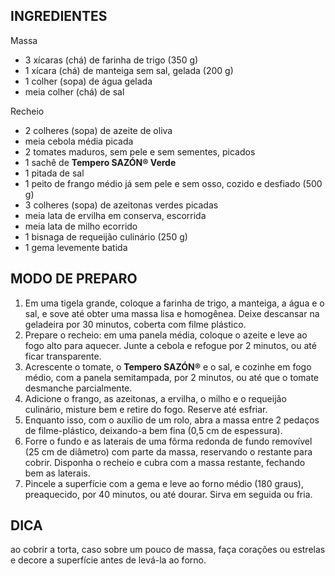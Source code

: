 ## INGREDIENTES

Massa

 

- 3 xícaras (chá) de farinha de trigo (350 g)
- 1 xícara (chá) de manteiga sem sal, gelada (200 g)
- 1 colher (sopa) de água gelada
- meia colher (chá) de sal

Recheio

 

- 2 colheres (sopa) de azeite de oliva
- meia cebola média picada
- 2 tomates maduros, sem pele e sem sementes, picados
- 1 sachê de **Tempero SAZÓN® Verde**
- 1 pitada de sal
- 1 peito de frango médio já sem pele e sem osso, cozido e desfiado (500 g)
- 3 colheres (sopa) de azeitonas verdes picadas
- meia lata de ervilha em conserva, escorrida
- meia lata de milho ecorrido
- 1 bisnaga de requeijão culinário (250 g)
- 1 gema levemente batida

## MODO DE PREPARO

1. Em uma tigela grande, coloque a farinha de trigo, a manteiga, a água e o sal, e sove até obter uma massa lisa e homogênea. Deixe descansar na geladeira por 30 minutos, coberta com filme plástico.
2. Prepare o recheio: em uma panela média, coloque o azeite e leve ao fogo alto para aquecer. Junte a cebola e refogue por 2 minutos, ou até ficar transparente.
3. Acrescente o tomate, o **Tempero SAZÓN®** e o sal, e cozinhe em fogo médio, com a panela semitampada, por 2 minutos, ou até que o tomate desmanche parcialmente.
4. Adicione o frango, as azeitonas, a ervilha, o milho e o requeijão culinário, misture bem e retire do fogo. Reserve até esfriar.
5. Enquanto isso, com o auxílio de um rolo, abra a massa entre 2 pedaços de filme-plástico, deixando-a bem fina (0,5 cm de espessura).
6. Forre o fundo e as laterais de uma fôrma redonda de fundo removível (25 cm de diâmetro) com parte da massa, reservando o restante para cobrir. Disponha o recheio e cubra com a massa restante, fechando bem as laterais.
7. Pincele a superfície com a gema e leve ao forno médio (180 graus), preaquecido, por 40 minutos, ou até dourar. Sirva em seguida ou fria.

## DICA



ao cobrir a torta, caso sobre um pouco de massa, faça corações ou estrelas e decore a superfície antes de levá-la ao forno.